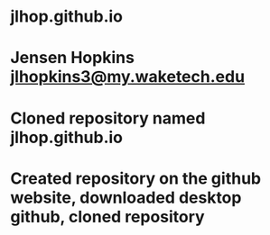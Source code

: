# jlhop.github.io
# Jensen Hopkins jlhopkins3@my.waketech.edu
# Cloned repository named jlhop.github.io
# Created repository on the github website, downloaded desktop github, cloned repository
